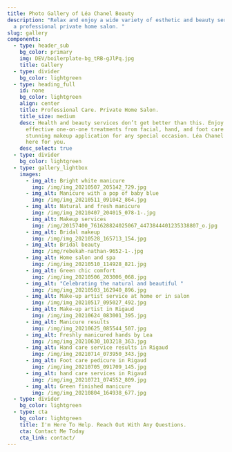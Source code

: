 ```yaml
---
title: Photo Gallery of Léa Chanel Beauty
description: "Relax and enjoy a wide variety of esthetic and beauty services in
  a professional private home salon. "
slug: gallery
components:
  - type: header_sub
    bg_color: primary
    img: DEV/boilerplate-bg_tRB-gJlPq.jpg
    title: Gallery
  - type: divider
    bg_color: lightgreen
  - type: heading_full
    id: none
    bg_color: lightgreen
    align: center
    title: Professional Care. Private Home Salon.
    title_size: medium
    desc: Health and beauty services don’t get better than this. Enjoy relaxing,
      effective one-on-one treatments from facial, hand, and foot care to
      stunning makeup application for any special occasion. Léa Chanel Beauty is
      here for you.
    desc_select: true
  - type: divider
    bg_color: lightgreen
  - type: gallery_lightbox
    images:
      - img_alt: Bright white manicure
        img: /img/img_20210507_205142_729.jpg
      - img_alt: Manicure with a pop of baby blue
        img: /img/img_20210511_091042_864.jpg
      - img_alt: Natural and fresh manicure
        img: /img/img_20210407_204015_078-1-.jpg
      - img_alt: Makeup services
        img: /img/20157400_761628824025067_4473844401235338807_o.jpg
      - img_alt: Bridal makeup
        img: /img/img_20210528_165713_154.jpg
      - img_alt: Bridal beauty
        img: /img/rebekah-nathan-9652-1-.jpg
      - img_alt: Home salon and spa
        img: /img/img_20210510_114928_821.jpg
      - img_alt: Green chic comfort
        img: /img/img_20210506_203006_068.jpg
      - img_alt: "Celebrating the natural and beautiful "
        img: /img/img_20210503_162940_896.jpg
      - img_alt: Make-up artist service at home or in salon
        img: /img/img_20210517_095027_492.jpg
      - img_alt: Make-up artist in Rigaud
        img: /img/img_20210624_083001_395.jpg
      - img_alt: Manicure results
        img: /img/img_20210625_085544_507.jpg
      - img_alt: Freshly manicured hands by Lea
        img: /img/img_20210630_103218_363.jpg
      - img_alt: Hand care service results in Rigaud
        img: /img/img_20210714_073950_343.jpg
      - img_alt: Foot care pedicure in Rigaud
        img: /img/img_20210705_091709_145.jpg
      - img_alt: hand care services in Rigaud
        img: /img/img_20210721_074552_809.jpg
      - img_alt: Green finished manicure
        img: /img/img_20210804_164938_677.jpg
  - type: divider
    bg_color: lightgreen
  - type: cta
    bg_color: lightgreen
    title: I'm Here To Help. Reach Out With Any Questions.
    cta: Contact Me Today
    cta_link: contact/
---
```

